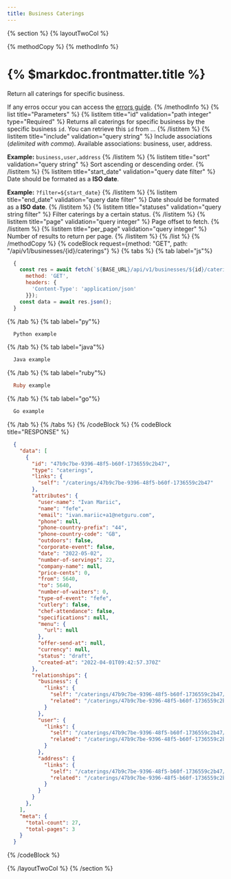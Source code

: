 ```yaml
---
title: Business Caterings
---
```

{% section %}
{% layoutTwoCol %}

{% methodCopy %}
{% methodInfo %}
  # {% $markdoc.frontmatter.title %}
  Return all caterings for specific business.

  If any erros occur you can access the [errors guide](/errors).
{% /methodInfo %}
{% list title="Parameters" %}
  {% listitem title="id" validation="path integer" type="Required" %}
  Returns all caterings for specific business by the specific business `id`. You can retrieve this `id` from ...
  {% /listitem %}
  {% listitem title="include" validation="query string" %}
  Include associations (*delimited with comma*). Available associations: business, user, address. 
  
  **Example:** `business,user,address`
  {% /listitem %}
  {% listitem title="sort" validation="query string" %}
  Sort ascending or descending order.
  {% /listitem %}
  {% listitem title="start_date" validation="query date filter" %}
  Date should be formated as a **ISO date**. 
  
  **Example:** `?filter=${start_date}`
  {% /listitem %}
  {% listitem title="end_date" validation="query date filter" %}
  Date should be formated as a **ISO date**.
  {% /listitem %}
  {% listitem title="statuses" validation="query string filter" %}
  Filter caterings by a certain status.
  {% /listitem %}
  {% listitem title="page" validation="query integer" %}
  Page offset to fetch.
  {% /listitem %}
  {% listitem title="per_page" validation="query integer" %}
  Number of results to return per page.
  {% /listitem %}
{% /list %}
{% /methodCopy %}
{% codeBlock request={method: "GET", path: "/api/v1/businesses/{id}/caterings"} %}
{% tabs %}
  {% tab label="js"%}
  ```js
    {
      const res = await fetch(`${BASE_URL}/api/v1/businesses/${id}/caterings`, {
        method: 'GET',
        headers: {
          'Content-Type': 'application/json'
        }});
      const data = await res.json();
    }
  ```
  {% /tab %}
  {% tab label="py"%}
  ```py
    Python example
  ```
  {% /tab %}
  {% tab label="java"%}
  ```java
    Java example
  ```
  {% /tab %}
  {% tab label="ruby"%}
  ```ruby
    Ruby example
  ```
  {% /tab %}
  {% tab label="go"%}
  ```go
    Go example
  ```
  {% /tab %}
{% /tabs %}
{% /codeBlock %}
{% codeBlock title="RESPONSE" %}
  ```json
    {
      "data": [
        {
          "id": "47b9c7be-9396-48f5-b60f-1736559c2b47",
          "type": "caterings",
          "links": {
            "self": "/caterings/47b9c7be-9396-48f5-b60f-1736559c2b47"
          },
          "attributes": {
            "user-name": "Ivan Mariic",
            "name": "fefe",
            "email": "ivan.mariic+a1@netguru.com",
            "phone": null,
            "phone-country-prefix": "44",
            "phone-country-code": "GB",
            "outdoors": false,
            "corporate-event": false,
            "date": "2022-05-02",
            "number-of-servings": 22,
            "company-name": null,
            "price-cents": 0,
            "from": 5640,
            "to": 5640,
            "number-of-waiters": 0,
            "type-of-event": "fefe",
            "cutlery": false,
            "chef-attendance": false,
            "specifications": null,
            "menu": {
              "url": null
            },
            "offer-send-at": null,
            "currency": null,
            "status": "draft",
            "created-at": "2022-04-01T09:42:57.370Z"
          },
          "relationships": {
            "business": {
              "links": {
                "self": "/caterings/47b9c7be-9396-48f5-b60f-1736559c2b47/relationships/business",
                "related": "/caterings/47b9c7be-9396-48f5-b60f-1736559c2b47/business"
              }
            },
            "user": {
              "links": {
                "self": "/caterings/47b9c7be-9396-48f5-b60f-1736559c2b47/relationships/user",
                "related": "/caterings/47b9c7be-9396-48f5-b60f-1736559c2b47/user"
              }
            },
            "address": {
              "links": {
                "self": "/caterings/47b9c7be-9396-48f5-b60f-1736559c2b47/relationships/address",
                "related": "/caterings/47b9c7be-9396-48f5-b60f-1736559c2b47/address"
              }
            }
          }
        },
      ],
      "meta": {
        "total-count": 27,
        "total-pages": 3
      }
    }
  ```
{% /codeBlock %}  

{% /layoutTwoCol %}
{% /section %}
